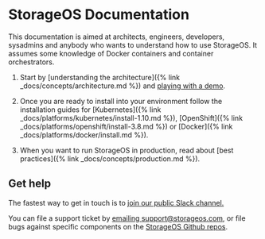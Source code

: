 # StorageOS Documentation

This documentation is aimed at architects, engineers, developers, sysadmins and
anybody who wants to understand how to use StorageOS. It assumes some knowledge
of Docker containers and container orchestrators.

1. Start by [understanding the architecture]({% link
_docs/concepts/architecture.md %}) and [playing with a demo](http://play.storageos.com/main).

1. Once you are ready to install into your environment follow the
installation guides for [Kubernetes]({% link _docs/platforms/kubernetes/install-1.10.md %}),
[OpenShift]({% link _docs/platforms/openshift/install-3.8.md %}) or [Docker]({% link
_docs/platforms/docker/install.md %}).

1. When you want to run StorageOS in production, read about [best practices]({% link
_docs/concepts/production.md %}).

## Get help

The fastest way to get in touch is to [join our public Slack
channel.](https://slack.storageos.com) <script async defer
src="http://slack.storageos.com/slackin.js"></script>

You can file a support ticket by [emailing
support@storageos.com](mailto:support@storageos.com), or file bugs against
specific components on the [StorageOS Github
repos](https://github.com/storageos).

